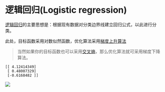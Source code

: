 逻辑回归(Logistic regression)
===

[逻辑回归](http://52opencourse.com/125/coursera%E5%85%AC%E5%BC%80%E8%AF%BE%E7%AC%94%E8%AE%B0-%E6%96%AF%E5%9D%A6%E7%A6%8F%E5%A4%A7%E5%AD%A6%E6%9C%BA%E5%99%A8%E5%AD%A6%E4%B9%A0%E7%AC%AC%E5%85%AD%E8%AF%BE-%E9%80%BB%E8%BE%91%E5%9B%9E%E5%BD%92-logistic-regression)的主要思想是：根据现有数据对分类边界线建立回归公式，以此进行分类。

此处，目标函数采用对数似然函数，优化算法采用[梯度上升算法](http://www.cnblogs.com/hitwhhw09/p/4715030.html)

> 当然如果你的目标函数也可以采用[交叉熵](http://blog.csdn.net/u012162613/article/details/44239919)，那么优化算法就可采用梯度下降算法。


    [[ 4.12414349]
     [ 0.48007329]
     [-0.6168482 ]]


![]('./logRegression.png')


